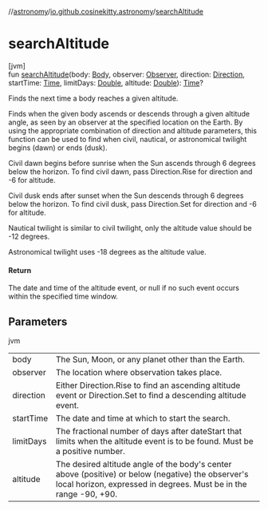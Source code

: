 //[astronomy](../../index.md)/[io.github.cosinekitty.astronomy](index.md)/[searchAltitude](search-altitude.md)

# searchAltitude

[jvm]\
fun [searchAltitude](search-altitude.md)(body: [Body](-body/index.md), observer: [Observer](-observer/index.md), direction: [Direction](-direction/index.md), startTime: [Time](-time/index.md), limitDays: [Double](https://kotlinlang.org/api/latest/jvm/stdlib/kotlin/-double/index.html), altitude: [Double](https://kotlinlang.org/api/latest/jvm/stdlib/kotlin/-double/index.html)): [Time](-time/index.md)?

Finds the next time a body reaches a given altitude.

Finds when the given body ascends or descends through a given altitude angle, as seen by an observer at the specified location on the Earth. By using the appropriate combination of direction and altitude parameters, this function can be used to find when civil, nautical, or astronomical twilight begins (dawn) or ends (dusk).

Civil dawn begins before sunrise when the Sun ascends through 6 degrees below the horizon. To find civil dawn, pass Direction.Rise for direction and -6 for altitude.

Civil dusk ends after sunset when the Sun descends through 6 degrees below the horizon. To find civil dusk, pass Direction.Set for direction and -6 for altitude.

Nautical twilight is similar to civil twilight, only the altitude value should be -12 degrees.

Astronomical twilight uses -18 degrees as the altitude value.

#### Return

The date and time of the altitude event, or null if no such event occurs within the specified time window.

## Parameters

jvm

| | |
|---|---|
| body | The Sun, Moon, or any planet other than the Earth. |
| observer | The location where observation takes place. |
| direction | Either Direction.Rise to find an ascending altitude event or Direction.Set to find a descending altitude event. |
| startTime | The date and time at which to start the search. |
| limitDays | The fractional number of days after dateStart that limits when the altitude event is to be found. Must be a positive number. |
| altitude | The desired altitude angle of the body's center above (positive) or below (negative) the observer's local horizon, expressed in degrees. Must be in the range -90, +90. |

